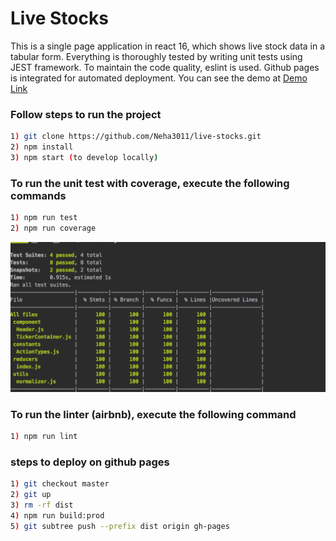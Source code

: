 # Live Stocks
This is a single page application in react 16, which shows live stock data in a tabular form.
Everything is thoroughly tested by writing unit tests using JEST framework. To maintain the code quality, eslint is used.
Github pages is integrated for automated deployment. You can see the demo at [Demo Link](https://neha3011.github.io/live-stocks/)

### Follow steps to run the project

```sh
1) git clone https://github.com/Neha3011/live-stocks.git
2) npm install
3) npm start (to develop locally)
```

### To run the unit test with coverage, execute the following commands

```sh
1) npm run test
2) npm run coverage
```

![alt text](https://github.com/Neha3011/live-stocks/blob/master/images/coverage.png "Code Coverage")

### To run the linter (airbnb), execute the following command

```sh
1) npm run lint
```

### steps to deploy on github pages

```sh
1) git checkout master
2) git up
3) rm -rf dist
4) npm run build:prod
5) git subtree push --prefix dist origin gh-pages
```